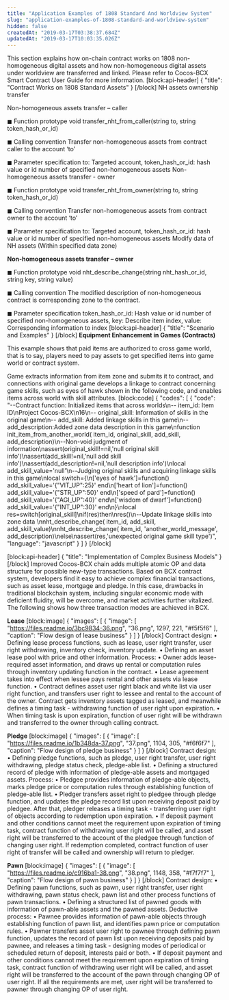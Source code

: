 ```yaml
---
title: "Application Examples of 1808 Standard And Worldview System"
slug: "application-examples-of-1808-standard-and-worldview-system"
hidden: false
createdAt: "2019-03-17T03:38:37.684Z"
updatedAt: "2019-03-17T10:03:35.026Z"
---
```

This section explains how on-chain contract works on 1808 non-homogeneous digital assets and how non-homogeneous digital assets under worldview are transferred and linked. Please refer to Cocos-BCX Smart Contract User Guide for more information.
[block:api-header]
{
  "title": "Contract Works on 1808 Standard Assets"
}
[/block]
NH assets ownership transfer

Non-homogeneous assets transfer – caller

◼ Function prototype
void transfer_nht_from_caller(string to, string token_hash_or_id)

◼ Calling convention
Transfer non-homogeneous assets from contract caller to the account ‘to’

◼ Parameter specification 
to: Targeted account, token_hash_or_id: hash value or id number of specified non-homogeneous assets
Non-homogeneous assets transfer - owner 

◼ Function prototype
void transfer_nht_from_owner(string to, string token_hash_or_id)

◼ Calling convention
Transfer non-homogeneous assets from contract owner to the account ‘to’

◼ Parameter specification
to: Targeted account, token_hash_or_id: hash value or id number of specified non-homogeneous assets
Modify data of NH assets (Within specified data zone)

**Non-homogeneous assets transfer – owner**

◼ Function prototype
void nht_describe_change(string nht_hash_or_id, string key, string value)

◼ Calling convention
The modified description of non-homogeneous contract is corresponding zone to the contract. 

◼ Parameter specification
token_hash_or_id: Hash value or id number of specified non-homogeneous assets, key: Describe item index, value: Corresponding information to index
[block:api-header]
{
  "title": "Scenario and Examples"
}
[/block]
**Equipment Enhancement in Games (Contracts)** 

This example shows that paid items are authorized to cross game world, that is to say, players need to pay assets to get specified items into game world or contract system. 

Game extracts information from item zone and submits it to contract, and connections with original game develops a linkage to contract concerning game skills, such as eyes of hawk shown in the following code, and enables items across world with skill attributes.
[block:code]
{
  "codes": [
    {
      "code": "--Contract function: Initialized items that across worlds\n-- item_id: Item ID\nProject Cocos-BCX\n16\n-- original_skill: Information of skills in the original game\n-- add_skill: Added linkage skills in this game\n-- add_description:Added zone data description in this game\nfunction init_item_from_another_world( item_id, original_skill, add_skill, add_description)\n--Non-void judgment of information\nassert(original_skill!=nil,'null original skill info')\nassert(add_skill!=nil,'null add skill info')\nassert(add_description!=nil,'null description info')\nlocal add_skill_value='null'\n--Judging original skills and acquiring linkage skills in this game\nlocal switch={\n['eyes of hawk']=function() add_skill_value='{\"VIT_UP\":25}' end\n['heart of lion']=function() add_skill_value='{\"STR_UP\":50}' end\n['speed of pard']=function() add_skill_value='{\"AGI_UP\":40}' end\n['wisdom of dwarf']=function() add_skill_value='{\"INT_UP\":30}' end\n}\nlocal res=switch[original_skill]\nif(res)then\nres()\n--Update linkage skills into zone data \nnht_describe_change( item_id, add_skill, add_skill_value)\nnht_describe_change( item_id, 'another_world_message', add_description)\nelse\nassert(res,'unexpected original game skill type')",
      "language": "javascript"
    }
  ]
}
[/block]

[block:api-header]
{
  "title": "Implementation of Complex Business Models"
}
[/block]
Improved Cocos-BCX chain adds multiple atomic OP and data structure for possible new-type transactions. Based on BCX contract system, developers find it easy to achieve complex financial transactions, such as asset lease, mortgage and pledge. In this case, drawbacks in traditional blockchain system, including singular economic mode with deficient fluidity, will be overcome, and market activities further vitalized. The following shows how three transaction modes are achieved in BCX.

**Lease** 
[block:image]
{
  "images": [
    {
      "image": [
        "https://files.readme.io/3bc9834-36.png",
        "36.png",
        1297,
        221,
        "#f5f5f6"
      ],
      "caption": "Flow design of lease business"
    }
  ]
}
[/block]
Contract design: 
•  Defining lease process functions, such as lease, user right transfer, user right withdrawing, inventory check, inventory update. 
•  Defining an asset lease pool with price and other information.
Process:
•  Owner adds lease-required asset information, and draws up rental or computation rules through inventory updating function in the contract. 
•  Lease agreement takes into effect when lessee pays rental and other assets via lease function. 
•  Contract defines asset user right black and white list via user right function, and transfers user right to lessee and rental to the account of the owner. Contract gets inventory assets tagged as leased, and meanwhile defines a timing task - withdrawing function of user right upon expiration. 
•  When timing task is upon expiration, function of user right will be withdrawn and transferred to the owner through calling contract.

**Pledge**
[block:image]
{
  "images": [
    {
      "image": [
        "https://files.readme.io/1b348da-37.png",
        "37.png",
        1104,
        305,
        "#f6f6f7"
      ],
      "caption": "Flow design of pledge business"
    }
  ]
}
[/block]
Contract design:  
•  Defining pledge functions, such as pledge, user right transfer, user right withdrawing, pledge status check, pledge-able list. 
•  Defining a structured record of pledge with information of pledge-able assets and mortgaged assets.
Process: 
•  Pledgee provides information of pledge-able objects, marks pledge price or computation rules through establishing function of pledge-able list.
•  Pledger transfers asset right to pledgee through pledge function, and updates the pledge record list upon receiving deposit paid by pledgee. After that, pledger releases a timing task - transferring user right of objects according to redemption upon expiration.
•  If deposit payment and other conditions cannot meet the requirement upon expiration of timing task, contract function of withdrawing user right will be called, and asset right will be transferred to the account of the pledgee through function of changing user right. If redemption completed, contract function of user right of transfer will be called and ownership will return to pledger.

**Pawn**
[block:image]
{
  "images": [
    {
      "image": [
        "https://files.readme.io/c916ba1-38.png",
        "38.png",
        1148,
        358,
        "#f7f7f7"
      ],
      "caption": "Flow design of pawn business"
    }
  ]
}
[/block]
Contract design:
•  Defining pawn functions, such as pawn, user right transfer, user right withdrawing, pawn status check, pawn list and other process functions of pawn transactions. 
•  Defining a structured list of pawned goods with information of pawn-able assets and the pawned assets.
Deductive process:
•  Pawnee provides information of pawn-able objects through establishing function of pawn list, and identifies pawn price or computation rules. 
•  Pawner transfers asset user right to pawnee through defining pawn function, updates the record of pawn list upon receiving deposits paid by pawnee, and releases a timing task - designing modes of periodical or scheduled return of deposit, interests paid or both. 
•  If deposit payment and other conditions cannot meet the requirement upon expiration of timing task, contract function of withdrawing user right will be called, and asset right will be transferred to the account of the pawn through changing OP of user right. If all the requirements are met, user right will be transferred to pawner through changing OP of user right.